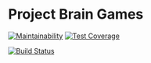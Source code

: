 # Project Brain Games

[![Maintainability](https://api.codeclimate.com/v1/badges/e561a4339377d6ce7223/maintainability)](https://codeclimate.com/github/akochemasov/project-lvl1-s132/maintainability)
[![Test Coverage](https://api.codeclimate.com/v1/badges/e561a4339377d6ce7223/test_coverage)](https://codeclimate.com/github/akochemasov/project-lvl1-s132/test_coverage)

[![Build Status](https://travis-ci.org/akochemasov/project-lvl1-s132.svg)](https://travis-ci.org/akochemasov/project-lvl1-s132)